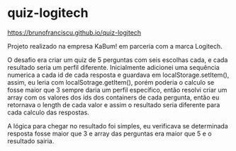 # quiz-logitech
https://brunofranciscu.github.io/quiz-logitech

Projeto realizado na empresa KaBum! em parceria com a marca Logitech.

O desafio era criar um quiz de 5 perguntas com seis escolhas cada, e cada resultado seria um perfil diferente.
Inicialmente adicionei uma sequência numerica a cada id de cada resposta e guardava em localStorage.setItem(), assim, eu leria com localSotrage.getItem(), 
porém poderia o calculo se fosse maior que 3 sempre daria um perfil específico, então resolvi criar um array com os valores dos ids dos containers de 
cada pergunta, então eu retornava o length de cada valor e assim o resultado seria diferente para cada calculo das respostas.

A lógica para chegar no resultado foi simples, eu verificava se determinada resposta fosse maior que 3 e array das perguntas era maior que 5 e o resultado sairia.
